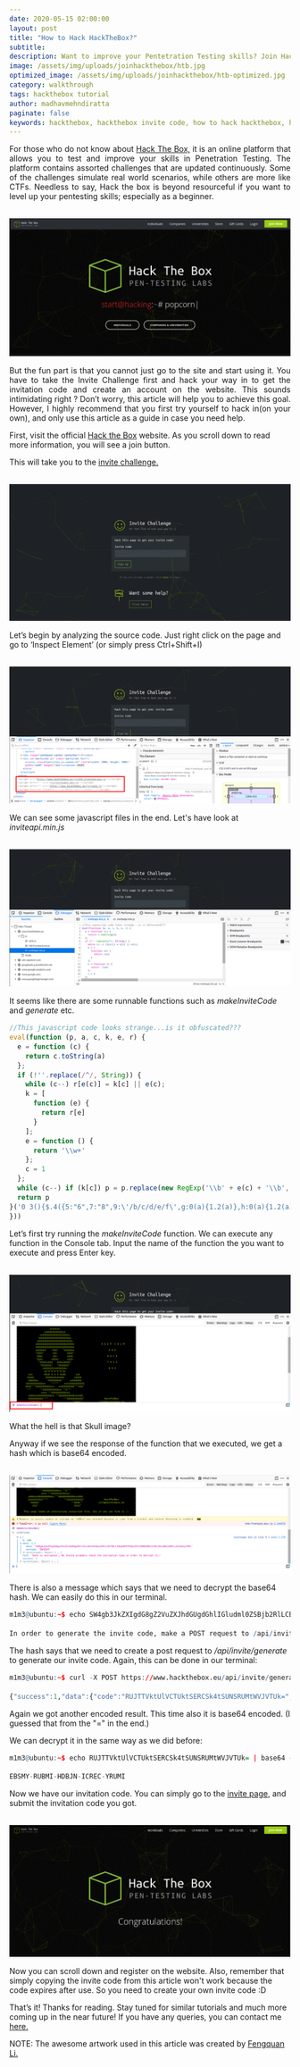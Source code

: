 ```yaml
---
date: 2020-05-15 02:00:00
layout: post
title: "How to Hack HackTheBox?"
subtitle:
description: Want to improve your Pentetration Testing skills? Join Hack The Box Today! 
image: /assets/img/uploads/joinhackthebox/htb.jpg
optimized_image: /assets/img/uploads/joinhackthebox/htb-optimized.jpg
category: walkthrough
tags: hackthebox tutorial
author: madhavmehndiratta
paginate: false
keywords: hackthebox, hackthebox invite code, how to hack hackthebox, hackthebox signup, how to login in hackthebox, hackthebox walkthrough, htb invite code, infosec articles
---
```


<p align="justify">
For those who do not know about <a href="https://www.hackthebox.eu/">Hack The Box,</a> it is an online platform that allows you to test and improve your skills in Penetration Testing. The platform contains assorted challenges that are updated continuously. Some of the challenges simulate real world scenarios, while others are more like CTFs. Needless to say, Hack the box is beyond resourceful if you want to level up your pentesting skills; especially as a beginner. </p>

<center><br>
<img src="/assets/img/uploads/joinhackthebox/hackthebox.png">
</center>

<p align="justify">
But the fun part is that you cannot just go to the site and start using it. You have to take the Invite Challenge first and hack your way in to get the invitation code and create an account on the website. This sounds intimidating right ? Don’t worry, this article will help you to achieve this goal. However, I highly recommend that you first try yourself to hack in(on your own), and only use this article as a guide in case you need help. </p>

First, visit the official <a href="https://www.hackthebox.eu/">Hack the Box</a> website. As you scroll down to read more information, you will see a join button. 

This will take you to the <a href="https://www.hackthebox.eu/invite"> invite challenge.</a>

<center><br>
<img src="/assets/img/uploads/joinhackthebox/invitepage.png">
</center>

Let’s begin by analyzing the source code. Just right click on the page and go to ‘Inspect Element’ (or simply press Ctrl+Shift+I)

<center><br>
<img src="/assets/img/uploads/joinhackthebox/inspect.png">
</center>

We can see some javascript files in the end. Let's have look at <i>inviteapi.min.js</i>

<center><br>
<img src="/assets/img/uploads/joinhackthebox/inviteapi.png">
</center>

It seems like there are some runnable functions such as <i>makeInviteCode</i> and <i>generate</i> etc.

```js
//This javascript code looks strange...is it obfuscated???
eval(function (p, a, c, k, e, r) {
  e = function (c) {
    return c.toString(a)
  };
  if (!''.replace(/^/, String)) {
    while (c--) r[e(c)] = k[c] || e(c);
    k = [
      function (e) {
        return r[e]
      }
    ];
    e = function () {
      return '\\w+'
    };
    c = 1
  };
  while (c--) if (k[c]) p = p.replace(new RegExp('\\b' + e(c) + '\\b', 'g'), k[c]);
  return p
}('0 3(){$.4({5:"6",7:"8",9:\'/b/c/d/e/f\',g:0(a){1.2(a)},h:0(a){1.2(a)}})}', 18, 18, 'function|console|log|makeInviteCode|ajax|type|POST|dataType|json|url||api|invite|how|to|generate|success|error'.split('|'), 0, {
}))
```
Let’s first try running the <i>makeInviteCode</i> function. We can execute any function in the Console tab. Input the name of the function the you want to execute and press Enter key.

<center><br>
<img src="/assets/img/uploads/joinhackthebox/console.png">
</center>

What the hell is that Skull image?

Anyway if we see the response of the function that we executed, we get a hash which is base64 encoded.

<center><br>
<img src="/assets/img/uploads/joinhackthebox/response.png">
</center>

There is also a message which says that we need to decrypt the base64 hash. We can easily do this in our terminal.

```r
m1m3@ubuntu:~$ echo SW4gb3JkZXIgdG8gZ2VuZXJhdGUgdGhlIGludml0ZSBjb2RlLCBtYWtlIGEgUE9TVCByZXF1ZXN0IHRvIC9hcGkvaW52aXRlL2dlbmVyYXRl | base64 -d

In order to generate the invite code, make a POST request to /api/invite/generate
```

The hash says that we need to create a post request to <i>/api/invite/generate</i> to generate our invite code. Again, this can be done in our terminal:

```r
m1m3@ubuntu:~$ curl -X POST https://www.hackthebox.eu/api/invite/generate

{"success":1,"data":{"code":"RUJTTVktUlVCTUktSERCSk4tSUNSRUMtWVJVTUk=","format":"encoded"},"0":200}
```

Again we got another encoded result. This time also it is base64 encoded. (I guessed that from the "=" in the end.)

We can decrypt it in the same way as we did before:

```r
m1m3@ubuntu:~$ echo RUJTTVktUlVCTUktSERCSk4tSUNSRUMtWVJVTUk= | base64 -d

EBSMY-RUBMI-HDBJN-ICREC-YRUMI
```

Now we have our invitation code. You can simply go to the <a href="https://www.hackthebox.eu/invite">invite page,</a> and submit the invitation code you got.

<center><br>
<img src="/assets/img/uploads/joinhackthebox/congratulations.png">
</center>

Now you can scroll down and register on the website. Also, remember that simply copying the invite code from this article won't work because the code expires after use. So you need to create your own invite code :D

That’s it! Thanks for reading. Stay tuned for similar tutorials and much more coming up in the near future!
If you have any queries, you can contact me <a href="/contact">here.</a>

NOTE: The awesome artwork used in this article was created by <a href="https://dribbble.com/fengquan">Fengquan Li.</a>
